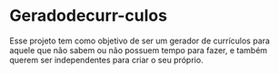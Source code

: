 # Geradodecurr-culos
Esse projeto tem como objetivo de ser um gerador de currículos para aquele que não sabem ou não possuem tempo para fazer, e também querem ser independentes para criar o seu próprio.
